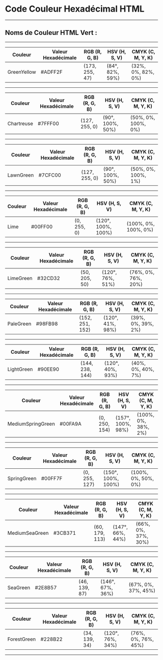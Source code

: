 # **Code Couleur Hexadécimal HTML**

---

## **Noms de Couleur HTML Vert :**

---

| Couleur      | Valeur Hexadécimale | RGB (R, G, B)    | HSV (H, S, V)      | CMYK (C, M, Y, K)  |
|--------------|----------------------|------------------|--------------------|--------------------|
| GreenYellow | #ADFF2F              | (173, 255, 47)   | (84°, 82%, 59%)    | (32%, 0%, 82%, 0%)|

---

| Couleur   | Valeur Hexadécimale | RGB (R, G, B)    | HSV (H, S, V)      | CMYK (C, M, Y, K)  |
|-----------|----------------------|------------------|--------------------|--------------------|
| Chartreuse| #7FFF00              | (127, 255, 0)    | (90°, 100%, 50%)   | (50%, 0%, 100%, 0%)|

---

| Couleur   | Valeur Hexadécimale | RGB (R, G, B)    | HSV (H, S, V)      | CMYK (C, M, Y, K)  |
|-----------|----------------------|------------------|--------------------|--------------------|
| LawnGreen | #7CFC00              | (127, 255, 0)    | (90°, 100%, 50%)   | (50%, 0%, 100%, 1%)|

---

| Couleur | Valeur Hexadécimale | RGB (R, G, B)    | HSV (H, S, V)      | CMYK (C, M, Y, K)  |
|---------|----------------------|------------------|--------------------|--------------------|
| Lime    | #00FF00              | (0, 255, 0)      | (120°, 100%, 100%) | (100%, 0%, 100%, 0%)|

---

| Couleur    | Valeur Hexadécimale | RGB (R, G, B)    | HSV (H, S, V)      | CMYK (C, M, Y, K)  |
|------------|----------------------|------------------|--------------------|--------------------|
| LimeGreen  | #32CD32              | (50, 205, 50)    | (120°, 76%, 51%)   | (76%, 0%, 76%, 20%)|

---

| Couleur   | Valeur Hexadécimale | RGB (R, G, B)    | HSV (H, S, V)      | CMYK (C, M, Y, K)  |
|-----------|----------------------|------------------|--------------------|--------------------|
| PaleGreen | #98FB98              | (152, 251, 152)  | (120°, 41%, 98%)   | (39%, 0%, 39%, 2%) |

---

| Couleur    | Valeur Hexadécimale | RGB (R, G, B)    | HSV (H, S, V)      | CMYK (C, M, Y, K)  |
|------------|----------------------|------------------|--------------------|--------------------|
| LightGreen | #90EE90              | (144, 238, 144)  | (120°, 40%, 93%)   | (40%, 0%, 40%, 7%) |

---

| Couleur             | Valeur Hexadécimale | RGB (R, G, B)    | HSV (H, S, V)      | CMYK (C, M, Y, K)  |
|---------------------|----------------------|------------------|--------------------|--------------------|
| MediumSpringGreen | #00FA9A              | (0, 250, 154)    | (157°, 100%, 98%)  | (100%, 0%, 38%, 2%)|

---

| Couleur     | Valeur Hexadécimale | RGB (R, G, B)    | HSV (H, S, V)      | CMYK (C, M, Y, K)  |
|-------------|----------------------|------------------|--------------------|--------------------|
| SpringGreen | #00FF7F              | (0, 255, 127)    | (150°, 100%, 100%) | (100%, 0%, 50%, 0%)|

---

| Couleur          | Valeur Hexadécimale | RGB (R, G, B)    | HSV (H, S, V)      | CMYK (C, M, Y, K)  |
|------------------|----------------------|------------------|--------------------|--------------------|
| MediumSeaGreen | #3CB371              | (60, 179, 113)   | (147°, 66%, 44%)   | (66%, 0%, 37%, 30%)|

---

| Couleur  | Valeur Hexadécimale | RGB (R, G, B)    | HSV (H, S, V)      | CMYK (C, M, Y, K)  |
|----------|----------------------|------------------|--------------------|--------------------|
| SeaGreen | #2E8B57              | (46, 139, 87)    | (146°, 67%, 36%)   | (67%, 0%, 37%, 45%)|

---

| Couleur     | Valeur Hexadécimale | RGB (R, G, B)    | HSV (H, S, V)      | CMYK (C, M, Y, K)  |
|-------------|----------------------|------------------|--------------------|--------------------|
| ForestGreen | #228B22              | (34, 139, 34)    | (120°, 76%, 34%)   | (76%, 0%, 76%, 45%)|

---

